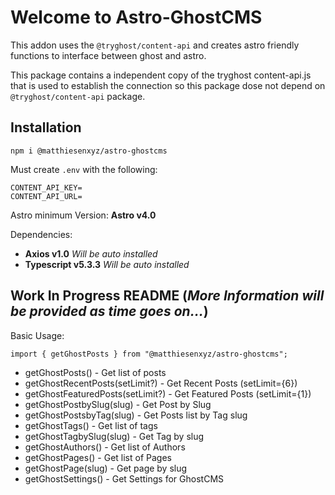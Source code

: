 # Welcome to Astro-GhostCMS

This addon uses the `@tryghost/content-api` and creates astro friendly functions to interface between ghost and astro.

This package contains a independent copy of the tryghost content-api.js that is used to establish the connection so this package dose not depend on `@tryghost/content-api` package.

## Installation

```
npm i @matthiesenxyz/astro-ghostcms
```

Must create `.env` with the following:

```env
CONTENT_API_KEY=
CONTENT_API_URL=
```

Astro minimum Version: **Astro v4.0**

Dependencies:
- **Axios v1.0** *Will be auto installed*
- **Typescript v5.3.3** *Will be auto installed*

## Work In Progress README (*More Information will be provided as time goes on...*)

Basic Usage:

```
import { getGhostPosts } from "@matthiesenxyz/astro-ghostcms";
```

- getGhostPosts() - Get list of posts
- getGhostRecentPosts(setLimit?) - Get Recent Posts (setLimit={6})
- getGhostFeaturedPosts(setLimit?) - Get Featured Posts (setLimit={1})
- getGhostPostbySlug(slug) - Get Post by Slug
- getGhostPostsbyTag(slug) - Get Posts list by Tag slug
- getGhostTags() - Get list of tags
- getGhostTagbySlug(slug) - Get Tag by slug
- getGhostAuthors() - Get list of Authors
- getGhostPages() - Get list of Pages
- getGhostPage(slug) - Get page by slug
- getGhostSettings() - Get Settings for GhostCMS